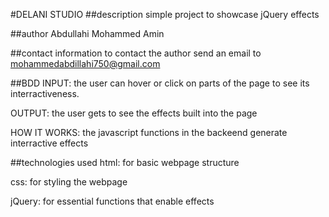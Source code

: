#DELANI STUDIO
##description
simple project to showcase jQuery effects

##author
Abdullahi Mohammed Amin

##contact information
to contact the author send an email to mohammedabdillahi750@gmail.com

##BDD
INPUT: the user can hover or click on parts of the page to see its interractiveness.

OUTPUT: the user gets to see the effects built into the page

HOW IT WORKS: the javascript functions in the backeend generate interractive effects

##technologies used
html: for basic webpage structure

css: for styling the webpage

jQuery: for essential functions that enable effects
